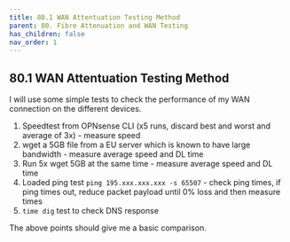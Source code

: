 ```yaml
---
title: 80.1 WAN Attentuation Testing Method
parent: 80. Fibre Attenuation and WAN Testing
has_children: false
nav_order: 1
---
```


## 80.1 WAN Attentuation Testing Method

I will use some simple tests to check the performance of my WAN connection on the different devices.

1. Speedtest from OPNsense CLI (x5 runs, discard best and worst and average of 3x) - measure speed
2. wget a 5GB file from a EU server which is known to have large bandwidth - measure average speed and DL time
3. Run 5x wget 5GB at the same time - measure average speed and DL time
4. Loaded ping test `ping 195.xxx.xxx.xxx -s 65507` - check ping times, if ping times out, reduce packet payload until 0% loss and then measure times
5. `time dig` test to check DNS response

The above points should give me a basic comparison.
